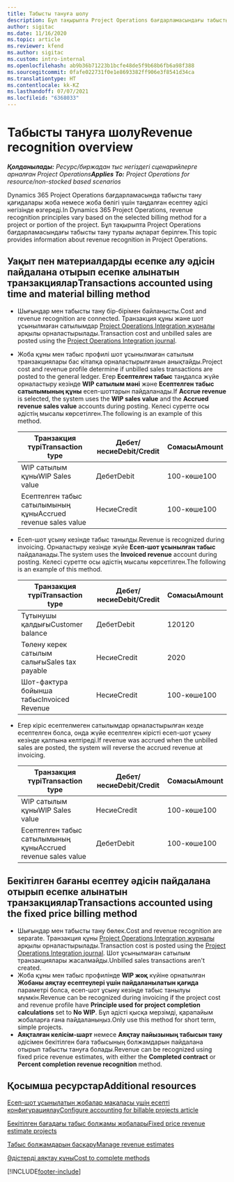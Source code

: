 ```yaml
---
title: Табысты тануға шолу
description: Бұл тақырыпта Project Operations бағдарламасындағы табысты тану туралы ақпарат берілген.
author: sigitac
ms.date: 11/16/2020
ms.topic: article
ms.reviewer: kfend
ms.author: sigitac
ms.custom: intro-internal
ms.openlocfilehash: ab9b36b71223b1bcfe48de5f9b68b6fb6a98f388
ms.sourcegitcommit: 0fafe022731f0e1e8693382ff906e3f8541d34ca
ms.translationtype: HT
ms.contentlocale: kk-KZ
ms.lasthandoff: 07/07/2021
ms.locfileid: "6368033"
---
```

# <a name="revenue-recognition-overview"></a><span data-ttu-id="c4e5c-103">Табысты тануға шолу</span><span class="sxs-lookup"><span data-stu-id="c4e5c-103">Revenue recognition overview</span></span>

<span data-ttu-id="c4e5c-104">_**Қолданылады:** Ресурс/биржадан тыс негіздегі сценарийлерге арналған Project Operations_</span><span class="sxs-lookup"><span data-stu-id="c4e5c-104">_**Applies To:** Project Operations for resource/non-stocked based scenarios_</span></span>

<span data-ttu-id="c4e5c-105">Dynamics 365 Project Operations бағдарламасында табысты тану қағидалары жоба немесе жоба бөлігі үшін таңдалған есептеу әдісі негізінде өзгереді.</span><span class="sxs-lookup"><span data-stu-id="c4e5c-105">In Dynamics 365 Project Operations, revenue recognition principles vary based on the selected billing method for a project or portion of the project.</span></span> <span data-ttu-id="c4e5c-106">Бұл тақырыпта Project Operations бағдарламасындағы табысты тану туралы ақпарат берілген.</span><span class="sxs-lookup"><span data-stu-id="c4e5c-106">This topic provides information about revenue recognition in Project Operations.</span></span>

## <a name="transactions-accounted-using-time-and-material-billing-method"></a><span data-ttu-id="c4e5c-107">Уақыт пен материалдарды есепке алу әдісін пайдалана отырып есепке алынатын транзакциялар</span><span class="sxs-lookup"><span data-stu-id="c4e5c-107">Transactions accounted using time and material billing method</span></span>

- <span data-ttu-id="c4e5c-108">Шығындар мен табысты тану бір-бірімен байланысты.</span><span class="sxs-lookup"><span data-stu-id="c4e5c-108">Cost and revenue recognition are connected.</span></span> <span data-ttu-id="c4e5c-109">Транзакция құны және шот ұсынылмаған сатылымдар [Project Operations Integration журналы](../project-accounting/project-operations-integration-journal.md) арқылы орналастырылады.</span><span class="sxs-lookup"><span data-stu-id="c4e5c-109">Transaction cost and unbilled sales are posted using the [Project Operations Integration journal](../project-accounting/project-operations-integration-journal.md).</span></span>
- <span data-ttu-id="c4e5c-110">Жоба құны мен табыс профилі шот ұсынылмаған сатылым транзакциялары бас кітапқа орналастырылғанын анықтайды.</span><span class="sxs-lookup"><span data-stu-id="c4e5c-110">Project cost and revenue profile determine if unbilled sales transactions are posted to the general ledger.</span></span> <span data-ttu-id="c4e5c-111">Егер **Есептелген табыс** таңдалса жүйе орналастыру кезінде **WIP сатылым мәні** және **Есептелген табыс сатылымының құны** есеп-шоттарын пайдаланады.</span><span class="sxs-lookup"><span data-stu-id="c4e5c-111">If **Accrue revenue** is selected, the system uses the **WIP sales value** and the **Accrued revenue sales value** accounts during posting.</span></span> <span data-ttu-id="c4e5c-112">Келесі суретте осы әдістің мысалы көрсетілген.</span><span class="sxs-lookup"><span data-stu-id="c4e5c-112">The following is an example of this method.</span></span>  

  | <span data-ttu-id="c4e5c-113">Транзакция түрі</span><span class="sxs-lookup"><span data-stu-id="c4e5c-113">Transaction type</span></span> | <span data-ttu-id="c4e5c-114">Дебет/несие</span><span class="sxs-lookup"><span data-stu-id="c4e5c-114">Debit/Credit</span></span> | <span data-ttu-id="c4e5c-115">Сомасы</span><span class="sxs-lookup"><span data-stu-id="c4e5c-115">Amount</span></span> |
  | --- | --- | --- |
  | <span data-ttu-id="c4e5c-116">WIP сатылым құны</span><span class="sxs-lookup"><span data-stu-id="c4e5c-116">WIP Sales value</span></span> | <span data-ttu-id="c4e5c-117">Дебет</span><span class="sxs-lookup"><span data-stu-id="c4e5c-117">Debit</span></span> | <span data-ttu-id="c4e5c-118">100-көше</span><span class="sxs-lookup"><span data-stu-id="c4e5c-118">100</span></span> |
  | <span data-ttu-id="c4e5c-119">Есептелген табыс сатылымының құны</span><span class="sxs-lookup"><span data-stu-id="c4e5c-119">Accrued revenue sales value</span></span> | <span data-ttu-id="c4e5c-120">Несие</span><span class="sxs-lookup"><span data-stu-id="c4e5c-120">Credit</span></span> | <span data-ttu-id="c4e5c-121">100-көше</span><span class="sxs-lookup"><span data-stu-id="c4e5c-121">100</span></span> |

- <span data-ttu-id="c4e5c-122">Есеп-шот ұсыну кезінде табыс танылды.</span><span class="sxs-lookup"><span data-stu-id="c4e5c-122">Revenue is recognized during invoicing.</span></span> <span data-ttu-id="c4e5c-123">Орналастыру кезінде жүйе **Есеп-шот ұсынылған табыс** пайдаланады.</span><span class="sxs-lookup"><span data-stu-id="c4e5c-123">The system uses the **Invoiced revenue** account during posting.</span></span> <span data-ttu-id="c4e5c-124">Келесі суретте осы әдістің мысалы көрсетілген.</span><span class="sxs-lookup"><span data-stu-id="c4e5c-124">The following is an example of this method.</span></span>  

  | <span data-ttu-id="c4e5c-125">Транзакция түрі</span><span class="sxs-lookup"><span data-stu-id="c4e5c-125">Transaction type</span></span> | <span data-ttu-id="c4e5c-126">Дебет/несие</span><span class="sxs-lookup"><span data-stu-id="c4e5c-126">Debit/Credit</span></span> | <span data-ttu-id="c4e5c-127">Сомасы</span><span class="sxs-lookup"><span data-stu-id="c4e5c-127">Amount</span></span> |
  | --- | --- | --- |
  | <span data-ttu-id="c4e5c-128">Тұтынушы қалдығы</span><span class="sxs-lookup"><span data-stu-id="c4e5c-128">Customer balance</span></span> | <span data-ttu-id="c4e5c-129">Дебет</span><span class="sxs-lookup"><span data-stu-id="c4e5c-129">Debit</span></span> | <span data-ttu-id="c4e5c-130">120</span><span class="sxs-lookup"><span data-stu-id="c4e5c-130">120</span></span> |
  | <span data-ttu-id="c4e5c-131">Төлену керек сатылым салығы</span><span class="sxs-lookup"><span data-stu-id="c4e5c-131">Sales tax payable</span></span> | <span data-ttu-id="c4e5c-132">Несие</span><span class="sxs-lookup"><span data-stu-id="c4e5c-132">Credit</span></span> | <span data-ttu-id="c4e5c-133">20</span><span class="sxs-lookup"><span data-stu-id="c4e5c-133">20</span></span> |
  | <span data-ttu-id="c4e5c-134">Шот-фактура бойынша табыс</span><span class="sxs-lookup"><span data-stu-id="c4e5c-134">Invoiced Revenue</span></span> | <span data-ttu-id="c4e5c-135">Несие</span><span class="sxs-lookup"><span data-stu-id="c4e5c-135">Credit</span></span> | <span data-ttu-id="c4e5c-136">100-көше</span><span class="sxs-lookup"><span data-stu-id="c4e5c-136">100</span></span> |

- <span data-ttu-id="c4e5c-137">Егер кіріс есептелмеген сатылымдар орналастырылған кезде есептелген болса, онда жүйе есептелген кірісті есеп-шот ұсыну кезінде қалпына келтіреді.</span><span class="sxs-lookup"><span data-stu-id="c4e5c-137">If revenue was accrued when the unbilled sales are posted, the system will reverse the accrued revenue at invoicing.</span></span>

  | <span data-ttu-id="c4e5c-138">Транзакция түрі</span><span class="sxs-lookup"><span data-stu-id="c4e5c-138">Transaction type</span></span> | <span data-ttu-id="c4e5c-139">Дебет/несие</span><span class="sxs-lookup"><span data-stu-id="c4e5c-139">Debit/Credit</span></span> | <span data-ttu-id="c4e5c-140">Сомасы</span><span class="sxs-lookup"><span data-stu-id="c4e5c-140">Amount</span></span> |
  | --- | --- | --- |
  | <span data-ttu-id="c4e5c-141">WIP сатылым құны</span><span class="sxs-lookup"><span data-stu-id="c4e5c-141">WIP Sales value</span></span> | <span data-ttu-id="c4e5c-142">Несие</span><span class="sxs-lookup"><span data-stu-id="c4e5c-142">Credit</span></span> | <span data-ttu-id="c4e5c-143">100-көше</span><span class="sxs-lookup"><span data-stu-id="c4e5c-143">100</span></span> |
  | <span data-ttu-id="c4e5c-144">Есептелген табыс сатылымының құны</span><span class="sxs-lookup"><span data-stu-id="c4e5c-144">Accrued revenue sales value</span></span> | <span data-ttu-id="c4e5c-145">Дебет</span><span class="sxs-lookup"><span data-stu-id="c4e5c-145">Debit</span></span> | <span data-ttu-id="c4e5c-146">100-көше</span><span class="sxs-lookup"><span data-stu-id="c4e5c-146">100</span></span> |

## <a name="transactions-accounted-using-the-fixed-price-billing-method"></a><span data-ttu-id="c4e5c-147">Бекітілген бағаны есептеу әдісін пайдалана отырып есепке алынатын транзакциялар</span><span class="sxs-lookup"><span data-stu-id="c4e5c-147">Transactions accounted using the fixed price billing method</span></span>

- <span data-ttu-id="c4e5c-148">Шығындар мен табысты тану бөлек.</span><span class="sxs-lookup"><span data-stu-id="c4e5c-148">Cost and revenue recognition are separate.</span></span> <span data-ttu-id="c4e5c-149">Транзакция құны [Project Operations Integration журналы](../project-accounting/project-operations-integration-journal.md) арқылы орналастырылады.</span><span class="sxs-lookup"><span data-stu-id="c4e5c-149">Transaction cost is posted using the [Project Operations Integration journal](../project-accounting/project-operations-integration-journal.md).</span></span> <span data-ttu-id="c4e5c-150">Шот ұсынылмаған сатылым транзакциялары жасалмайды.</span><span class="sxs-lookup"><span data-stu-id="c4e5c-150">Unbilled sales transactions aren't created.</span></span>
- <span data-ttu-id="c4e5c-151">Жоба құны мен табыс профилінде **WIP жоқ** күйіне орнатылған **Жобаны аяқтау есептеулері үшін пайдаланылатын қағида** параметрі болса, есеп-шот ұсыну кезінде табыс танылуы мүмкін.</span><span class="sxs-lookup"><span data-stu-id="c4e5c-151">Revenue can be recognized during invoicing if the project cost and revenue profile have **Principle used for project completion calculations** set to **No WIP**.</span></span> <span data-ttu-id="c4e5c-152">Бұл әдісті қысқа мерзімді, қарапайым жобаларға ғана пайдаланыңыз.</span><span class="sxs-lookup"><span data-stu-id="c4e5c-152">Only use this method for short term, simple projects.</span></span>
- <span data-ttu-id="c4e5c-153">**Аяқталған келісім-шарт** немесе **Аяқтау пайызының табысын тану** әдісімен бекітілген баға табысының болжамдарын пайдалана отырып табысты тануға болады.</span><span class="sxs-lookup"><span data-stu-id="c4e5c-153">Revenue can be recognized using fixed price revenue estimates, with either the **Completed contract** or **Percent completion revenue recognition** method.</span></span>

## <a name="additional-resources"></a><span data-ttu-id="c4e5c-154">Қосымша ресурстар</span><span class="sxs-lookup"><span data-stu-id="c4e5c-154">Additional resources</span></span>
[<span data-ttu-id="c4e5c-155">Есеп-шот ұсынылатын жобалар мақаласы үшін есепті конфигурациялау</span><span class="sxs-lookup"><span data-stu-id="c4e5c-155">Configure accounting for billable projects article</span></span>](../project-accounting/configure-accounting-billable-projects.md)

[<span data-ttu-id="c4e5c-156">Бекітілген бағадағы табыс болжамы жобалары</span><span class="sxs-lookup"><span data-stu-id="c4e5c-156">Fixed price revenue estimate projects</span></span>](rev-rec-percentage-completion-method.md)

[<span data-ttu-id="c4e5c-157">Табыс болжамдарын басқару</span><span class="sxs-lookup"><span data-stu-id="c4e5c-157">Manage revenue estimates</span></span>](rev-rec-completed-contract-method.md)

[<span data-ttu-id="c4e5c-158">Әдістерді аяқтау құны</span><span class="sxs-lookup"><span data-stu-id="c4e5c-158">Cost to complete methods</span></span>](cost-complete-methods.md)


[!INCLUDE[footer-include](../includes/footer-banner.md)]